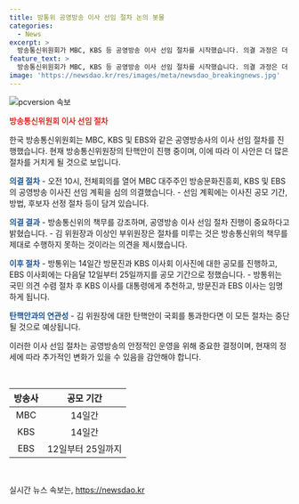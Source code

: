 ```yaml
---
title: 방통위 공영방송 이사 선임 절차 논의 봇물
categories:
  - News
excerpt: >
  방송통신위원회가 MBC, KBS 등 공영방송 이사 선임 절차를 시작했습니다. 의결 과정은 더 필요하며, 방통위원장 직무 정지 시 절차도 멈출 수 있습니다. 공영방송 이사 선임은 법의 책무이며, 김홍일 위원장에 대한 탄핵안 통과 시 절차는 중단될 수 있습니다. 이동관 전 위원장과 같이 자진 사퇴 가능성도 논의되고 있습니다. (150자)
feature_text: >
  방송통신위원회가 MBC, KBS 등 공영방송 이사 선임 절차를 시작했습니다. 의결 과정은 더 필요하며, 방통위원장 직무 정지 시 절차도 멈출 수 있습니다. 공영방송 이사 선임은 법의 책무이며, 김홍일 위원장에 대한 탄핵안 통과 시 절차는 중단될 수 있습니다. 이동관 전 위원장과 같이 자진 사퇴 가능성도 논의되고 있습니다. (150자)
image: 'https://newsdao.kr/res/images/meta/newsdao_breakingnews.jpg'
---
```


<p><img src="https://newsdao.kr/res/images/meta/newsdao_breakingnews.jpg" alt="pcversion 속보" /></p>

<p><b><span style="color: #ee2323;">방송통신위원회 이사 선임 절차</span></b></p>

<p>한국 방송통신위원회는 MBC, KBS 및 EBS와 같은 공영방송사의 이사 선임 절차를 진행했습니다. 현재 방송통신위원장의 탄핵안이 진행 중이며, 이에 따라 이 사안은 더 많은 절차를 거치게 될 것으로 보입니다. </p>

<p><b><span style="color: #1a5490;">의결 절차</span></b>
- 오전 10시, 전체회의를 열어 MBC 대주주인 방송문화진흥회, KBS 및 EBS의 공영방송 이사진 선임 계획을 심의 의결했습니다.
- 선임 계획에는 이사진 공모 기간, 방법, 후보자 선정 절차 등이 담겨 있습니다.</p>

<p><b><span style="color: #1a5490;">의결 결과</span></b>
- 방송통신위의 책무를 강조하며, 공영방송 이사 선임 절차 진행이 중요하다고 밝혔습니다.
- 김 위원장과 이상인 부위원장은 절차를 미루는 것은 방송통신위의 책무를 제대로 수행하지 못하는 것이라는 의견을 제시했습니다.</p>

<p><b><span style="color: #1a5490;">이후 절차</span></b>
- 방통위는 14일간 방문진과 KBS 이사회 이사진에 대한 공모를 진행하고, EBS 이사회에는 다음달 12일부터 25일까지를 공모 기간으로 정했습니다.
- 방통위는 국민 의견 수렴 절차 후 KBS 이사를 대통령에게 추천하고, 방문진과 EBS 이사는 임명하게 됩니다.</p>

<p><b><span style="color: #1a5490;">탄핵안과의 연관성</span></b>
- 김 위원장에 대한 탄핵안이 국회를 통과한다면 이 모든 절차는 중단될 것으로 예상됩니다.</p>

<p>이러한 이사 선임 절차는 공영방송의 안정적인 운영을 위해 중요한 결정이며, 현재의 정세에 따라 추가적인 변화가 있을 수 있음을 감안해야 합니다. </p>

<p data-ke-size="size16">&nbsp;</p>

<table>
<thead>
<tr>
<th>방송사</th>
<th>공모 기간</th>
</tr>
</thead>
<tbody>
<tr>
<td style="text-align: center;">MBC</td>
<td style="text-align: center;">14일간</td>
</tr>
<tr>
<td style="text-align: center;">KBS</td>
<td style="text-align: center;">14일간</td>
</tr>
<tr>
<td style="text-align: center;">EBS</td>
<td style="text-align: center;">12일부터 25일까지</td>
</tr>
</tbody>
</table>

<p data-ke-size="size16">&nbsp;</p>
실시간 뉴스 속보는, <a href="https://newsdao.kr" rel="dofollow">https://newsdao.kr</a>


